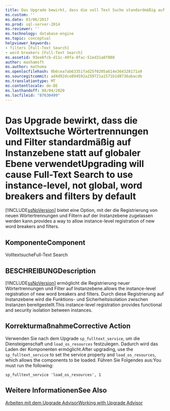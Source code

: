 ```yaml
---
title: Das Upgrade bewirkt, dass die voll Text Suche standardmäßig auf Instanzebene, nicht auf globaler Ebene, Wörter Trennungen und Filtern verwendet wird. Microsoft-Dokumentation
ms.custom: ''
ms.date: 03/06/2017
ms.prod: sql-server-2014
ms.reviewer: ''
ms.technology: database-engine
ms.topic: conceptual
helpviewer_keywords:
- filters [Full-Text Search]
- word breakers [Full-Text Search]
ms.assetid: 93ee8fcb-d11c-49fa-8fac-51ed31a8f008
author: mashamsft
ms.author: mathoma
ms.openlocfilehash: 0b6cea7ab63351fad25f0205a614e364328171a9
ms.sourcegitcommit: ad4d92dce894592a259721a1571b1d8736abacdb
ms.translationtype: MT
ms.contentlocale: de-DE
ms.lasthandoff: 08/04/2020
ms.locfileid: "87630499"
---
```

# <a name="upgrading-will-cause-full-text-search-to-use-instance-level-not-global-word-breakers-and-filters-by-default"></a><span data-ttu-id="36a6d-102">Das Upgrade bewirkt, dass die Volltextsuche Wörtertrennungen und Filter standardmäßig auf Instanzebene statt auf globaler Ebene verwendet</span><span class="sxs-lookup"><span data-stu-id="36a6d-102">Upgrading will cause Full-Text Search to use instance-level, not global, word breakers and filters by default</span></span>
  [!INCLUDE[ssNoVersion](../../includes/ssnoversion-md.md)] <span data-ttu-id="36a6d-103">bietet eine Option, mit der die Registrierung von neuen Wörtertrennungen und Filtern auf der Instanzebene zugelassen werden kann.</span><span class="sxs-lookup"><span data-stu-id="36a6d-103">provides a way to allow instance-level registration of new word breakers and filters.</span></span>  
  
## <a name="component"></a><span data-ttu-id="36a6d-104">Komponente</span><span class="sxs-lookup"><span data-stu-id="36a6d-104">Component</span></span>  
 <span data-ttu-id="36a6d-105">Volltextsuche</span><span class="sxs-lookup"><span data-stu-id="36a6d-105">Full-Text Search</span></span>  
  
## <a name="description"></a><span data-ttu-id="36a6d-106">BESCHREIBUNG</span><span class="sxs-lookup"><span data-stu-id="36a6d-106">Description</span></span>  
 [!INCLUDE[ssNoVersion](../../includes/ssnoversion-md.md)] <span data-ttu-id="36a6d-107">ermöglicht die Registrierung neuer Wörtertrennungen und Filter auf Instanzebene.</span><span class="sxs-lookup"><span data-stu-id="36a6d-107">allows the instance-level registration of new word breakers and filters.</span></span> <span data-ttu-id="36a6d-108">Durch diese Registrierung auf Instanzebene wird die Funktions- und Sicherheitsisolation zwischen Instanzen bereitgestellt.</span><span class="sxs-lookup"><span data-stu-id="36a6d-108">This instance-level registration provides functional and security isolation between instances.</span></span>  
  
## <a name="corrective-action"></a><span data-ttu-id="36a6d-109">Korrekturmaßnahme</span><span class="sxs-lookup"><span data-stu-id="36a6d-109">Corrective Action</span></span>  
 <span data-ttu-id="36a6d-110">Verwenden Sie nach dem Upgrade `sp_fulltext_service`, um die Diensteigenschaft und `load_os_resources` festzulegen. Dadurch wird das Laden der Komponenten ermöglicht.</span><span class="sxs-lookup"><span data-stu-id="36a6d-110">After upgrading, use the `sp_fulltext_service` to set the service property and `load_os_resources`, which allows the components to be loaded.</span></span> <span data-ttu-id="36a6d-111">Führen Sie Folgendes aus:</span><span class="sxs-lookup"><span data-stu-id="36a6d-111">You must run the following:</span></span>  
  
 `sp_fulltext_service 'load_os_resources', 1`  
  
## <a name="see-also"></a><span data-ttu-id="36a6d-112">Weitere Informationen</span><span class="sxs-lookup"><span data-stu-id="36a6d-112">See Also</span></span>  
 [<span data-ttu-id="36a6d-113">Arbeiten mit dem Upgrade Advisor</span><span class="sxs-lookup"><span data-stu-id="36a6d-113">Working with Upgrade Advisor</span></span>](../../../2014/sql-server/install/working-with-upgrade-advisor.md)  
  
  
